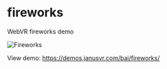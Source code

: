 # fireworks

WebVR fireworks demo

![Fireworks](https://i.imgur.com/0X1kKiS.jpg)

View demo: <https://demos.janusvr.com/bai/fireworks/>

